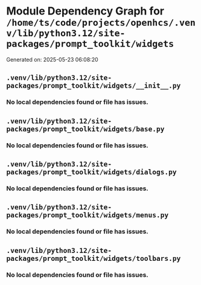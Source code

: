 # Module Dependency Graph for `/home/ts/code/projects/openhcs/.venv/lib/python3.12/site-packages/prompt_toolkit/widgets`
Generated on: 2025-05-23 06:08:20

## `.venv/lib/python3.12/site-packages/prompt_toolkit/widgets/__init__.py`
### No local dependencies found or file has issues.

## `.venv/lib/python3.12/site-packages/prompt_toolkit/widgets/base.py`
### No local dependencies found or file has issues.

## `.venv/lib/python3.12/site-packages/prompt_toolkit/widgets/dialogs.py`
### No local dependencies found or file has issues.

## `.venv/lib/python3.12/site-packages/prompt_toolkit/widgets/menus.py`
### No local dependencies found or file has issues.

## `.venv/lib/python3.12/site-packages/prompt_toolkit/widgets/toolbars.py`
### No local dependencies found or file has issues.

